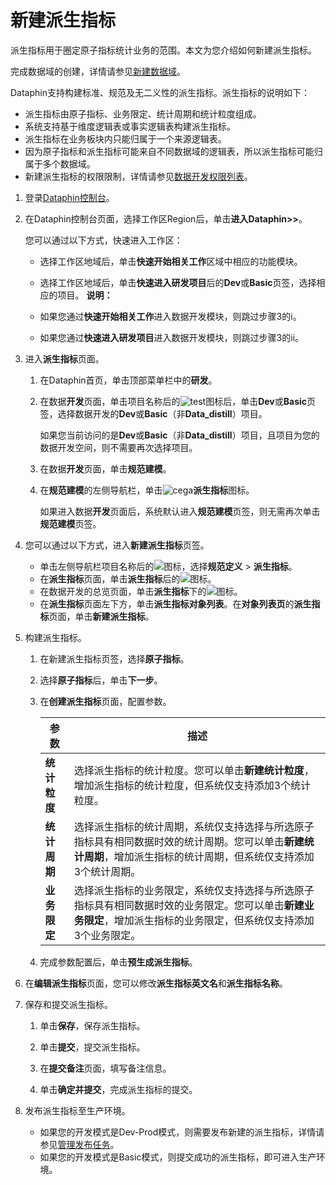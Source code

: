 # 新建派生指标

派生指标用于圈定原子指标统计业务的范围。本文为您介绍如何新建派生指标。

完成数据域的创建，详情请参见[新建数据域](/cn.zh-CN/数仓规划/业务板块/新建数据域.md)。

Dataphin支持构建标准、规范及无二义性的派生指标。派生指标的说明如下：

-   派生指标由原子指标、业务限定、统计周期和统计粒度组成。
-   系统支持基于维度逻辑表或事实逻辑表构建派生指标。
-   派生指标在业务板块内只能归属于一个来源逻辑表。
-   因为原子指标和派生指标可能来自不同数据域的逻辑表，所以派生指标可能归属于多个数据域。
-   新建派生指标的权限限制，详情请参见[数据开发权限列表](/cn.zh-CN/权限管理/数据开发权限列表.md)。

1.  登录[Dataphin控制台](https://dataphin.console.aliyun.com/workingArea)。

2.  在Dataphin控制台页面，选择工作区Region后，单击**进入Dataphin\>\>**。

    您可以通过以下方式，快速进入工作区：

    -   选择工作区地域后，单击**快速开始相关工作**区域中相应的功能模块。
    -   选择工作区地域后，单击**快速进入研发项目**后的**Dev**或**Basic**页签，选择相应的项目。
    **说明：**

    -   如果您通过**快速开始相关工作**进入数据开发模块，则跳过步骤3的i。
    -   如果您通过**快速进入研发项目**进入数据开发模块，则跳过步骤3的ii。
3.  进入**派生指标**页面。

    1.  在Dataphin首页，单击顶部菜单栏中的**研发**。

    2.  在数据**开发**页面，单击项目名称后的![test](https://static-aliyun-doc.oss-accelerate.aliyuncs.com/assets/img/zh-CN/3497549951/p110384.png)图标后，单击**Dev**或**Basic**页签，选择数据开发的**Dev**或**Basic**（非**Data\_distill**）项目。

        如果您当前访问的是**Dev**或**Basic**（非**Data\_distill**）项目，且项目为您的数据开发空间，则不需要再次选择项目。

    3.  在数据**开发**页面，单击**规范建模**。

    4.  在**规范建模**的左侧导航栏，单击![cega](https://static-aliyun-doc.oss-accelerate.aliyuncs.com/assets/img/zh-CN/4787549951/p100954.png)**派生指标**图标。

        如果进入数据**开发**页面后，系统默认进入**规范建模**页签，则无需再次单击**规范建模**页签。

4.  您可以通过以下方式，进入**新建派生指标**页签。

    -   单击左侧导航栏项目名称后的![](https://static-aliyun-doc.oss-accelerate.aliyuncs.com/assets/img/zh-CN/0887549951/p69318.png)图标，选择**规范定义** \> **派生指标**。
    -   在**派生指标**页面，单击**派生指标**后的![](https://static-aliyun-doc.oss-accelerate.aliyuncs.com/assets/img/zh-CN/0887549951/p69320.png)图标。
    -   在数据开发的总览页面，单击**派生指标**下的![](https://static-aliyun-doc.oss-accelerate.aliyuncs.com/assets/img/zh-CN/0887549951/p69322.png)图标。
    -   在**派生指标**页面左下方，单击**派生指标对象列表**。在**对象列表页**的**派生指标**页面，单击**新建派生指标**。
5.  构建派生指标。

    1.  在新建派生指标页签，选择**原子指标**。

    2.  选择**原子指标**后，单击**下一步**。

    3.  在**创建派生指标**页面，配置参数。

        |参数|描述|
        |--|--|
        |**统计粒度**|选择派生指标的统计粒度。您可以单击**新建统计粒度**，增加派生指标的统计粒度，但系统仅支持添加3个统计粒度。|
        |**统计周期**|选择派生指标的统计周期，系统仅支持选择与所选原子指标具有相同数据时效的统计周期。您可以单击**新建统计周期**，增加派生指标的统计周期，但系统仅支持添加3个统计周期。|
        |**业务限定**|选择派生指标的业务限定，系统仅支持选择与所选原子指标具有相同数据时效的业务限定。您可以单击**新建业务限定**，增加派生指标的业务限定，但系统仅支持添加3个业务限定。|

    4.  完成参数配置后，单击**预生成派生指标**。

6.  在**编辑派生指标**页面，您可以修改**派生指标英文名**和**派生指标名称**。

7.  保存和提交派生指标。

    1.  单击**保存**，保存派生指标。

    2.  单击**提交**，提交派生指标。

    3.  在**提交备注**页面，填写备注信息。

    4.  单击**确定并提交**，完成派生指标的提交。

8.  发布派生指标至生产环境。

    -   如果您的开发模式是Dev-Prod模式，则需要发布新建的派生指标，详情请参见[管理发布任务](/cn.zh-CN/任务发布/管理发布任务.md)。
    -   如果您的开发模式是Basic模式，则提交成功的派生指标，即可进入生产环境。

